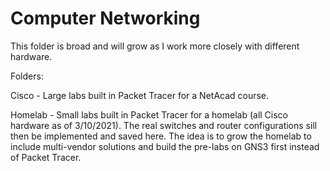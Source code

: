 # Computer Networking

This folder is broad and will grow as I work more closely with different hardware. 


Folders: 

Cisco - Large labs built in Packet Tracer for a NetAcad course. 

Homelab - Small labs built in Packet Tracer for a homelab (all Cisco hardware as of 3/10/2021). The real switches and router configurations sill then be implemented and saved here. The idea is to grow the homelab to include multi-vendor solutions and build the pre-labs on GNS3 first instead of Packet Tracer.  
